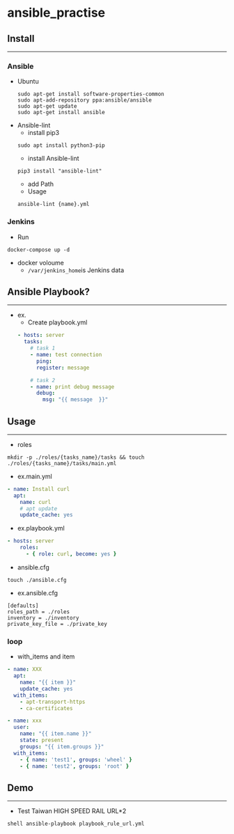 # ansible_practise

## Install
---
### Ansible
* Ubuntu
    ```shell
    sudo apt-get install software-properties-common
    sudo apt-add-repository ppa:ansible/ansible
    sudo apt-get update
    sudo apt-get install ansible
    ```
* Ansible-lint
    * install pip3
    ```shell
    sudo apt install python3-pip
    ```
    * install Ansible-lint
    ```shell
    pip3 install "ansible-lint"
    ```
    * add Path
    * Usage
    ```shell
    ansible-lint {name}.yml
    ```
### Jenkins
* Run
```shell
docker-compose up -d
```

* docker voloume
    * ```/var/jenkins_home```is Jenkins data


## Ansible Playbook?
---
* ex.
    - Create playbook.yml
    ```yaml
    - hosts: server
      tasks: 
        # task 1
        - name: test connection
          ping:
          register: message

        # task 2
        - name: print debug message
          debug: 
            msg: "{{ message  }}"
    ```
## Usage
---
* roles
```shell
mkdir -p ./roles/{tasks_name}/tasks && touch ./roles/{tasks_name}/tasks/main.yml
```


* ex.main.yml
```yaml
- name: Install curl
  apt:
    name: curl
    # apt update
    update_cache: yes
```

* ex.playbook.yml
```yaml
- hosts: server
    roles:
      - { role: curl, become: yes }
```


* ansible.cfg
```shell
touch ./ansible.cfg
```

* ex.ansible.cfg  
```
[defaults]
roles_path = ./roles
inventory = ./inventory
private_key_file = ./private_key
```

### loop
* with_items and item
```yml
- name: XXX
  apt:
    name: "{{ item }}"
    update_cache: yes
  with_items: 
    - apt-transport-https
    - ca-certificates
```

```yml
- name: xxx
  user: 
    name: "{{ item.name }}"
    state: present
    groups: "{{ item.groups }}"
  with_items:
    - { name: 'test1', groups: 'wheel' }
    - { name: 'test2', groups: 'root' }
```

## Demo
---
* Test Taiwan HIGH SPEED RAIL URL\*2  

```shell ansible-playbook playbook_rule_url.yml ```

